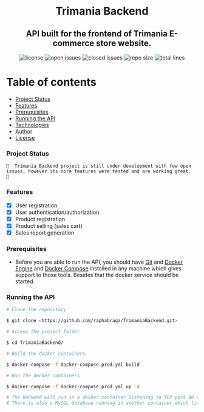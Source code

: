 <div align="center">

# Trimania Backend

## API built for the frontend of Trimania E-commerce store website.

![license](https://img.shields.io/github/license/raphabraga/TrimaniaBackend)
![open issues](https://img.shields.io/github/issues/raphabraga/TrimaniaBackend?color=brightgreen)
![closed issues](https://img.shields.io/github/issues-closed/raphabraga/TrimaniaBackend)
![repo size](https://img.shields.io/github/repo-size/raphabraga/TrimaniaBackend)
![total lines](https://img.shields.io/tokei/lines/github/raphabraga/TrimaniaBackend)

</div>

# Table of contents

<!--ts-->

- [Project Status](#project-status)
- [Features](#features)
- [Prerequisites](#prerequisites)
- [Running the API](#running-the-api)
- [Technologies](#technologies)
- [Author](#author)
- [License](#license)
<!--te-->

### Project Status

    🚧  Trimania Backend project is still under development with few open issues, however its core features were tested and are working great.  🚧

### Features

- [x] User registration
- [x] User authentication/authorization
- [x] Product registration
- [x] Product selling (sales cart)
- [x] Sales report generation

### Prerequisites

- Before you are able to run the API, you should have [Git](https://git-scm.com) and
  [Docker Engine](https://docs.docker.com/engine/install/) and [Docker Compose](https://docs.docker.com/compose/install/) 
  installed in any machine which gives support to those tools. Besides that the docker service should be started.

### Running the API

```Bash
# Clone the repository

$ git clone <https://github.com/raphabraga/TrimaniaBackend.git>

# Access the project folder

$ cd TrimaniaBackend/

# Build the docker containers

$ docker-compose -f docker-compose.prod.yml build

# Run the docker containers

$ docker-compose -f docker-compose.prod.yml up -d

# The backend will run in a docker container listening to TCP port 80 (accessed at <http://localhost/api/v1>). 
# There is also a MySQL database running in another container which listen to TCP port 3306.
```






